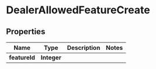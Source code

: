 # DealerAllowedFeatureCreate

## Properties
Name | Type | Description | Notes
------------ | ------------- | ------------- | -------------
**featureId** | **Integer** |  | 
